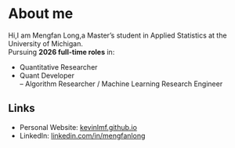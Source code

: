 # About me

Hi,I am Mengfan Long,a Master’s student in Applied Statistics at the University of Michigan.  
Pursuing **2026 full-time roles** in:  
- Quantitative Researcher  
- Quant Developer  
– Algorithm Researcher / Machine Learning Research Engineer
 

## Links
- Personal Website: [kevinlmf.github.io](https://kevinlmf.github.io)  
- LinkedIn: [linkedin.com/in/mengfanlong](https://www.linkedin.com/in/mengfanlong)

